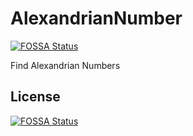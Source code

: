 # AlexandrianNumber
[![FOSSA Status](https://app.fossa.io/api/projects/git%2Bgithub.com%2FYousafAzabi%2FAlexandrianNumber.svg?type=shield)](https://app.fossa.io/projects/git%2Bgithub.com%2FYousafAzabi%2FAlexandrianNumber?ref=badge_shield)

Find Alexandrian Numbers


## License
[![FOSSA Status](https://app.fossa.io/api/projects/git%2Bgithub.com%2FYousafAzabi%2FAlexandrianNumber.svg?type=large)](https://app.fossa.io/projects/git%2Bgithub.com%2FYousafAzabi%2FAlexandrianNumber?ref=badge_large)